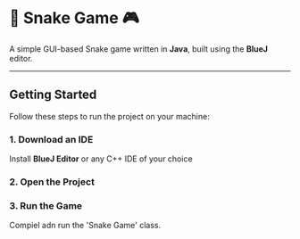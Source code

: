# 🐍 Snake Game 🎮  
A simple GUI-based Snake game written in **Java**, built using the **BlueJ** editor.

---

## Getting Started

Follow these steps to run the project on your machine:

### 1. Download an IDE
Install **BlueJ Editor** or any C++ IDE of your choice 

### 2. Open the Project

### 3. Run the Game
Compiel adn run the 'Snake Game' class.
